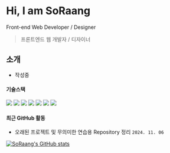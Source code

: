 # Hi, I am SoRaang
Front-end Web Developer / Designer
> 프론트엔드 웹 개발자 / 디자이너

## 소개

- 작성중


#### 기술스택

<img src="https://img.shields.io/badge/HTML5-E34F26?style=flat&logo=HTML5&logoColor=white"/> <img src="https://img.shields.io/badge/CSS3-1572B6?style=flat&logo=CSS3&logoColor=white"/> <img src="https://img.shields.io/badge/JavaScript-F7Df1E?style=flat&logo=JavaScript&logoColor=white"/> <img src="https://img.shields.io/badge/jQuery-0769AD?style=flat&logo=jQuery&logoColor=white"/> <img src="https://img.shields.io/badge/Visual Studio Code-007ACC?style=flat&logo=Visual Studio Code&logoColor=white"/> <img src="https://img.shields.io/badge/GitHub-181717?style=flat&logo=GitHub&logoColor=white"/> <img src="https://img.shields.io/badge/Discord-5865F2?style=flat&logo=Discord&logoColor=white"/>


#### 최근 GitHub 활동

- 오래된 프로젝트 및 무의미한 연습용 Repository 정리 `2024. 11. 06`


[![SoRaang's GitHub stats](https://github-readme-stats.vercel.app/api?username=SoRaang&theme=tokyonight)](https://github.com/anuraghazra/github-readme-stats)
